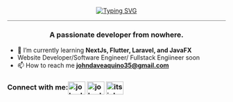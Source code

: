 <p align="center">
<a href="https://git.io/typing-svg"><img src="https://readme-typing-svg.demolab.com?font=Fira+Code&weight=900&size=32&pause=1000&color=1F51FF&background=1599FF00&center=true&vCenter=true&width=700&height=100&lines=Hi+%F0%9F%91%8B%2C+I'm+John+Dave+Aquino(Davee);a+FULL+STACK;JAVA+Developer;Always+learning+new+things" alt="Typing SVG" /></a></a>
<hr style="height:0.5px;width:100%;color:gray;background-color:gray">
<h3 align="center">A passionate developer from nowhere.</h3>

- 🌱 I’m currently learning **NextJs, Flutter, Laravel, and JavaFX**
- Website Developer/Software Engineer/ Fullstack Engiineer soon
- 📫 How to reach me **johndaveaquino35@gmail.com**

<h3 align="left">Connect with me:<a href="https://twitter.com/johndaveaquino8" target="blank"><img align="center" src="https://raw.githubusercontent.com/rahuldkjain/github-profile-readme-generator/master/src/images/icons/Social/twitter.svg" alt="johndaveaquino8" height="30" width="40" /></a>
<a href="https://fb.com/johndaveaquino100" target="blank"><img align="center" src="https://raw.githubusercontent.com/rahuldkjain/github-profile-readme-generator/master/src/images/icons/Social/facebook.svg" alt="johndaveaquino100" height="30" width="40" /></a>
<a href="https://instagram.com/itsjohndave.a" target="blank"><img align="center" src="https://raw.githubusercontent.com/rahuldkjain/github-profile-readme-generator/master/src/images/icons/Social/instagram.svg" alt="itsjohndave.a" height="30" width="40" /></a></h3>

